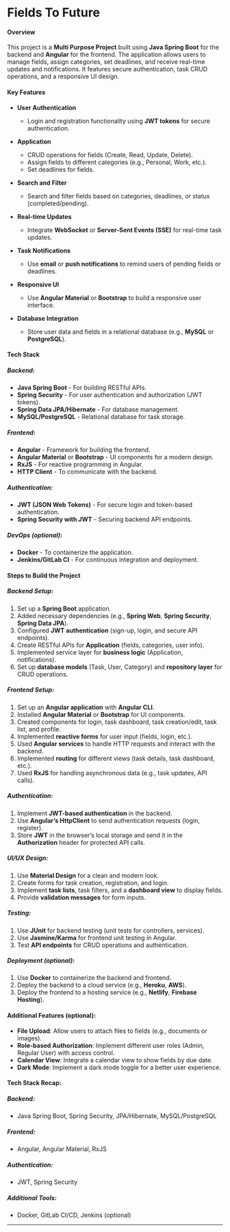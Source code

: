 # **Fields To Future**

#### **Overview**

This project is a **Multi Purpose Project** built using **Java Spring Boot** for the backend and **Angular** for the frontend. The application allows users to manage fields, assign categories, set deadlines, and receive real-time updates and notifications. It features secure authentication, task CRUD operations, and a responsive UI design.

#### **Key Features**

- **User Authentication**
  - Login and registration functionality using **JWT tokens** for secure authentication.
  
- **Application**
  - CRUD operations for fields (Create, Read, Update, Delete).
  - Assign fields to different categories (e.g., Personal, Work, etc.).
  - Set deadlines for fields.
  
- **Search and Filter**
  - Search and filter fields based on categories, deadlines, or status (completed/pending).

- **Real-time Updates**
  - Integrate **WebSocket** or **Server-Sent Events (SSE)** for real-time task updates.
  
- **Task Notifications**
  - Use **email** or **push notifications** to remind users of pending fields or deadlines.

- **Responsive UI**
  - Use **Angular Material** or **Bootstrap** to build a responsive user interface.

- **Database Integration**
  - Store user data and fields in a relational database (e.g., **MySQL** or **PostgreSQL**).

#### **Tech Stack**

##### **Backend:**
- **Java Spring Boot** - For building RESTful APIs.
- **Spring Security** - For user authentication and authorization (JWT tokens).
- **Spring Data JPA/Hibernate** - For database management.
- **MySQL/PostgreSQL** - Relational database for task storage.

##### **Frontend:**
- **Angular** - Framework for building the frontend.
- **Angular Material** or **Bootstrap** - UI components for a modern design.
- **RxJS** - For reactive programming in Angular.
- **HTTP Client** - To communicate with the backend.

##### **Authentication:**
- **JWT (JSON Web Tokens)** - For secure login and token-based authentication.
- **Spring Security with JWT** - Securing backend API endpoints.

##### **DevOps (optional):**
- **Docker** - To containerize the application.
- **Jenkins/GitLab CI** - For continuous integration and deployment.

#### **Steps to Build the Project**

##### **Backend Setup:**

1. Set up a **Spring Boot** application.
2. Added necessary dependencies (e.g., **Spring Web**, **Spring Security**, **Spring Data JPA**).
3. Configured **JWT authentication** (sign-up, login, and secure API endpoints).
4. Create RESTful APIs for **Application** (fields, categories, user info).
5. Implemented service layer for **business logic** (Application, notifications).
6. Set up **database models** (Task, User, Category) and **repository layer** for CRUD operations.

##### **Frontend Setup:**

1. Set up an **Angular application** with **Angular CLI**.
2. Installed **Angular Material** or **Bootstrap** for UI components.
3. Created components for login, task dashboard, task creation/edit, task list, and profile.
4. Implemented **reactive forms** for user input (fields, login, etc.).
5. Used **Angular services** to handle HTTP requests and interact with the backend.
6. Implemented **routing** for different views (task details, task dashboard, etc.).
7. Used **RxJS** for handling asynchronous data (e.g., task updates, API calls).

##### **Authentication:**

1. Implement **JWT-based authentication** in the backend.
2. Use **Angular’s HttpClient** to send authentication requests (login, register).
3. Store **JWT** in the browser’s local storage and send it in the **Authorization** header for protected API calls.

##### **UI/UX Design:**

1. Use **Material Design** for a clean and modern look.
2. Create forms for task creation, registration, and login.
3. Implement **task lists**, task filters, and a **dashboard view** to display fields.
4. Provide **validation messages** for form inputs.

##### **Testing:**

1. Use **JUnit** for backend testing (unit tests for controllers, services).
2. Use **Jasmine/Karma** for frontend unit testing in Angular.
3. Test **API endpoints** for CRUD operations and authentication.

##### **Deployment (optional):**

1. Use **Docker** to containerize the backend and frontend.
2. Deploy the backend to a cloud service (e.g., **Heroku**, **AWS**).
3. Deploy the frontend to a hosting service (e.g., **Netlify**, **Firebase Hosting**).

#### **Additional Features (optional):**

- **File Upload**: Allow users to attach files to fields (e.g., documents or images).
- **Role-based Authorization**: Implement different user roles (Admin, Regular User) with access control.
- **Calendar View**: Integrate a calendar view to show fields by due date.
- **Dark Mode**: Implement a dark mode toggle for a better user experience.

#### **Tech Stack Recap:**

##### **Backend:**
- Java Spring Boot, Spring Security, JPA/Hibernate, MySQL/PostgreSQL

##### **Frontend:**
- Angular, Angular Material, RxJS

##### **Authentication:**
- JWT, Spring Security

##### **Additional Tools:**
- Docker, GitLab CI/CD, Jenkins (optional)

---

